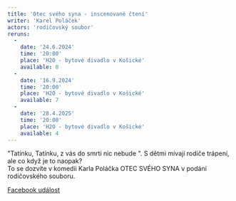 ```yaml
---
title: 'Otec svého syna - inscenované čtení'
writer: 'Karel Poláček'
actors: 'rodičovský soubor'
reruns:
  -  
    date: '24.6.2024'
    time: '20:00'
    place: 'H2O - bytové divadlo v Košické'
    available: 0
  -  
    date: '16.9.2024'
    time: '20:00'
    place: 'H2O - bytové divadlo v Košické'
    available: 7
  -  
    date: '28.4.2025'
    time: '20:00'
    place: 'H2O - bytové divadlo v Košické'
    available: 4
---
```

"Tatínku, Tatínku, z vás do smrti nic nebude ". S dětmi mívají rodiče trápení, ale co když je to naopak?  
To se dozvíte v komedii Karla Poláčka OTEC SVÉHO SYNA v podání rodičovského souboru.

[Facebook událost](https://www.facebook.com/events/990592049264885/?rdid=BJjMPHvX6s1wwA6D&share_url=https%3A%2F%2Fwww.facebook.com%2Fshare%2FPRiowoqLnGCKso5m%2F)
